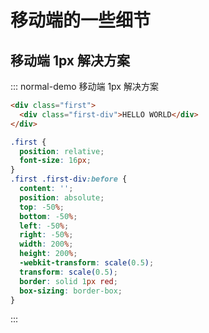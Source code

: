 # 移动端的一些细节

## 移动端 1px 解决方案

::: normal-demo 移动端 1px 解决方案

```html
<div class="first">
  <div class="first-div">HELLO WORLD</div>
</div>
```

```css
.first {
  position: relative;
  font-size: 16px;
}
.first .first-div:before {
  content: '';
  position: absolute;
  top: -50%;
  bottom: -50%;
  left: -50%;
  right: -50%;
  width: 200%;
  height: 200%;
  -webkit-transform: scale(0.5);
  transform: scale(0.5);
  border: solid 1px red;
  box-sizing: border-box;
}
```

:::
